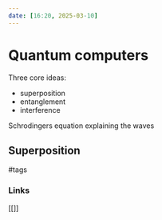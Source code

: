 ```yaml
---
date: [16:20, 2025-03-10]
---
```


# Quantum computers

Three core ideas:
- superposition 
- entanglement
- interference

Schrodingers equation explaining the waves

## Superposition



#tags

### Links
[[]]

